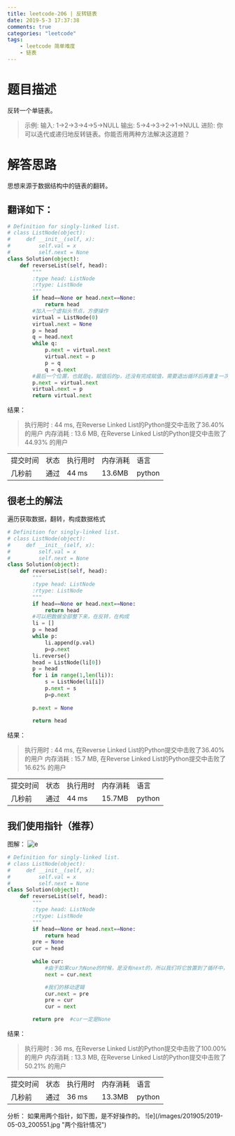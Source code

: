 ```yaml
---
title: leetcode-206 | 反转链表 
date: 2019-5-3 17:37:38
comments: true
categories: "leetcode"
tags: 
    - leetcode 简单难度
    - 链表
---
```

# 题目描述

反转一个单链表。

><span>示例:</span>
输入: 1->2->3->4->5->NULL
输出: 5->4->3->2->1->NULL
><span>进阶:</span>
你可以迭代或递归地反转链表。你能否用两种方法解决这道题？


# 解答思路
思想来源于数据结构中的链表的翻转。

## 翻译如下：
``` python
# Definition for singly-linked list.
# class ListNode(object):
#     def __init__(self, x):
#         self.val = x
#         self.next = None
class Solution(object):
    def reverseList(self, head):
        """
        :type head: ListNode
        :rtype: ListNode
        """
        if head==None or head.next==None:
            return head
        #加入一个虚拟头节点，方便操作
        virtual = ListNode(0)
        virtual.next = None
        p = head
        q = head.next
        while q:
            p.next = virtual.next
            virtual.next = p
            p = q
            q = q.next
       	#最后一个位置，也就是q，赋值后的p，还没有完成赋值，需要退出循环后再重复一次
        p.next = virtual.next
        virtual.next = p
        return virtual.next
```

<span class="title2">结果：</span>
>执行用时 : 44 ms, 在Reverse Linked List的Python提交中击败了36.40% 的用户
内存消耗 : 13.6 MB, 在Reverse Linked List的Python提交中击败了44.93% 的用户
<table><tr><td>提交时间</td><td>状态</td><td>执行用时</td><td>内存消耗</td><td>语言</td></tr><tr><td>几秒前</td><td>通过</td><td>44 ms</td><td>13.6MB</td><td>python</td></tr></table>


## 很老土的解法
遍历获取数据，翻转，构成数据格式

``` python
# Definition for singly-linked list.
# class ListNode(object):
#     def __init__(self, x):
#         self.val = x
#         self.next = None
class Solution(object):
    def reverseList(self, head):
        """
        :type head: ListNode
        :rtype: ListNode
        """
        if head==None or head.next==None:
            return head
        #可以把数据全部整下来，在反转，在构成
        li = []
        p = head
        while p:
            li.append(p.val)
            p=p.next
        li.reverse()
        head = ListNode(li[0])
        p = head
        for i in range(1,len(li)):
            s = ListNode(li[i])
            p.next = s
            p=p.next
        
        p.next = None
        
        return head
```
<span class="title2">结果：</span>
>执行用时 : 44 ms, 在Reverse Linked List的Python提交中击败了36.40% 的用户
内存消耗 : 15.7 MB, 在Reverse Linked List的Python提交中击败了16.62% 的用户
<table><tr><td>提交时间</td><td>状态</td><td>执行用时</td><td>内存消耗</td><td>语言</td></tr><tr><td>几秒前</td><td>通过</td><td>44 ms</td><td>15.7MB</td><td>python</td></tr></table>

## <span class="red">我们使用指针（推荐）</span>
图解：
![e](/images/201905/2019-05-03_195208.jpg "三个指针情况")

``` python
# Definition for singly-linked list.
# class ListNode(object):
#     def __init__(self, x):
#         self.val = x
#         self.next = None
class Solution(object):
    def reverseList(self, head):
        """
        :type head: ListNode
        :rtype: ListNode
        """
        if head==None or head.next==None:
            return head
        pre = None
        cur = head
        
        while cur:
            #由于如果cur为None的时候，是没有next的，所以我们将它放置到了循环中，判断非None生效，故而在这里声明我们的饿next指针
            next = cur.next

            #我们的移动逻辑
            cur.next = pre
            pre = cur
            cur = next

        return pre  #cur一定是None

```
<span class="title2">结果：</span>
>执行用时 : 36 ms, 在Reverse Linked List的Python提交中击败了100.00% 的用户
内存消耗 : 13.3 MB, 在Reverse Linked List的Python提交中击败了50.21% 的用户
<table><tr><td>提交时间</td><td>状态</td><td>执行用时</td><td>内存消耗</td><td>语言</td></tr><tr><td>几秒前</td><td>通过</td><td>36 ms</td><td>13.3MB</td><td>python</td></tr></table>
<span class="title2">分析：</span>
如果用两个指针，如下图，是不好操作的。
![e](/images/201905/2019-05-03_200551.jpg "两个指针情况")

